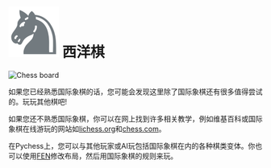 # ![Chess](https://github.com/gbtami/pychess-variants/blob/master/static/icons/chess.svg) 西洋棋

![Chess board](https://github.com/gbtami/pychess-variants/blob/master/static/images/CVariantsGuide/Chess.png?raw=true)

如果您已经熟悉国际象棋的话，您可能会发现这里除了国际象棋还有很多值得尝试的。玩玩其他棋吧!

如果您还不熟悉国际象棋，你可以在网上找到许多相关教学，例如维基百科或国际象棋在线游玩的网站如[lichess.org](https://lichess.org/)和[chess.com](https://www.chess.com/)。

在Pychess上，您可以与其他玩家或AI玩包括国际象棋在内的各种棋类变体。你也可以使用[FEN](https://en.wikipedia.org/wiki/Forsyth%E2%80%93Edwards_Notation)修改布局，然后用国际象棋的规则来玩。